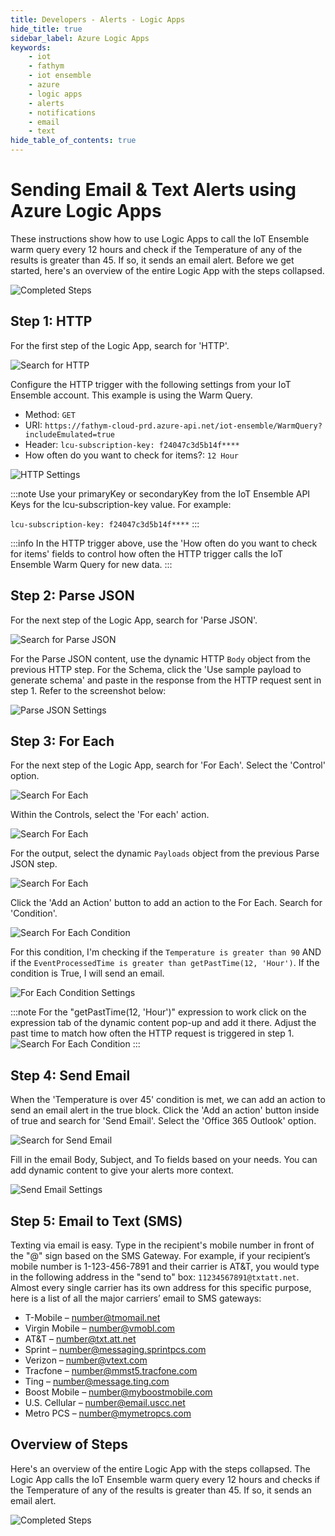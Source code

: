 ```yaml
---
title: Developers - Alerts - Logic Apps
hide_title: true
sidebar_label: Azure Logic Apps 
keywords:
    - iot
    - fathym
    - iot ensemble
    - azure
    - logic apps
    - alerts
    - notifications
    - email
    - text
hide_table_of_contents: true
---
```


# Sending Email & Text Alerts using Azure Logic Apps

These instructions show how to use Logic Apps to call the IoT Ensemble warm query every 12 hours and check if the Temperature of any of the results is greater than 45. If so, it sends an email alert. Before we get started, here's an overview of the entire Logic App with the steps collapsed.

![Completed Steps](https://www.fathym.com/iot/img/screenshots/alerts/completed-steps.png)

## Step 1: HTTP

For the first step of the Logic App, search for 'HTTP'.

![Search for HTTP](https://www.fathym.com/iot/img/screenshots/alerts/search-for-http.png)

Configure the HTTP trigger with the following settings from your IoT Ensemble account. This example is using the Warm Query.
- Method: `GET`
- URI: `https://fathym-cloud-prd.azure-api.net/iot-ensemble/WarmQuery?includeEmulated=true`
- Header: `lcu-subscription-key: f24047c3d5b14f****`
- How often do you want to check for items?: `12 Hour`

![HTTP Settings](https://www.fathym.com/iot/img/screenshots/alerts/http-settings.png)

:::note
Use your primaryKey or secondaryKey from the IoT Ensemble API Keys for the lcu-subscription-key value. For example:

`lcu-subscription-key: f24047c3d5b14f****`
:::

:::info
In the HTTP trigger above, use the 'How often do you want to check for items' fields to control how often the HTTP trigger calls the IoT Ensemble Warm Query for new data.
:::

## Step 2: Parse JSON

For the next step of the Logic App, search for 'Parse JSON'.

![Search for Parse JSON](https://www.fathym.com/iot/img/screenshots/alerts/search-for-parsejson.png)

For the Parse JSON content, use the dynamic HTTP `Body` object from the previous HTTP step. For the Schema, click the 'Use sample payload to generate schema' and paste in the response from the HTTP request sent in step 1. Refer to the screenshot below:

![Parse JSON Settings](https://www.fathym.com/iot/img/screenshots/alerts/parsejson-settings.png)

## Step 3: For Each

For the next step of the Logic App, search for 'For Each'. Select the 'Control' option.

![Search For Each](https://www.fathym.com/iot/img/screenshots/alerts/search-for-foreach.png)

Within the Controls, select the 'For each' action.

![Search For Each](https://www.fathym.com/iot/img/screenshots/alerts/search-for-foreach-control.png)

For the output, select the dynamic `Payloads` object from the previous Parse JSON step.

![Search For Each](https://www.fathym.com/iot/img/screenshots/alerts/foreach-settings.png)

Click the 'Add an Action' button to add an action to the For Each. Search for 'Condition'.

![Search For Each Condition](https://www.fathym.com/iot/img/screenshots/alerts/foreach-condition-search.png)

For this condition, I'm checking if the `Temperature is greater than 90` AND if the `EventProcessedTime is greater than getPastTime(12, 'Hour')`.
If the condition is True, I will send an email.

![For Each Condition Settings](https://www.fathym.com/iot/img/screenshots/alerts/foreach-condition-settings.png)

:::note
For the "getPastTime(12, 'Hour')" expression to work click on the expression tab of the dynamic content pop-up and add it there.
Adjust the past time to match how often the HTTP request is triggered in step 1.  
![Search For Each Condition](https://www.fathym.com/iot/img/screenshots/alerts/expression-tab-settings.png)
:::
## Step 4: Send Email

When the 'Temperature is over 45' condition is met, we can add an action to send an email alert in the true block. Click the 'Add an action' button inside of true and search for 'Send Email'. Select the 'Office 365 Outlook' option.

![Search for Send Email](https://www.fathym.com/iot/img/screenshots/alerts/search-for-sendemail.png)

Fill in the email Body, Subject, and To fields based on your needs. You can add dynamic content to give your alerts more context.

![Send Email Settings](https://www.fathym.com/iot/img/screenshots/alerts/sendemail-settings.png)


## Step 5: Email to Text (SMS)

Texting via email is easy. Type in the recipient's mobile number in front of the "@" sign based on the SMS Gateway. For example, if your recipient’s mobile number is 1-123-456-7891 and their carrier is AT&T, you would type in the following address in the "send to" box: `11234567891@txtatt.net`. Almost every single carrier has its own address for this specific purpose, here is a list of all the major carriers’ email to SMS gateways:

- T-Mobile – number@tmomail.net
- Virgin Mobile – number@vmobl.com
- AT&T – number@txt.att.net
- Sprint – number@messaging.sprintpcs.com
- Verizon – number@vtext.com
- Tracfone – number@mmst5.tracfone.com
- Ting – number@message.ting.com
- Boost Mobile – number@myboostmobile.com
- U.S. Cellular – number@email.uscc.net
- Metro PCS – number@mymetropcs.com

## Overview of Steps

Here's an overview of the entire Logic App with the steps collapsed. The Logic App calls the IoT Ensemble warm query every 12 hours and checks if the Temperature of any of the results is greater than 45. If so, it sends an email alert.

![Completed Steps](https://www.fathym.com/iot/img/screenshots/alerts/completed-steps.png)
